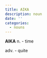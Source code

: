 ```yaml
---
title: AIKA
description: noun
date: ''
categories:
  - nouns
---
```

**AIKA** 
<a class="noun">n. </a>- time

<a class="adverb">adv. </a>- quite
